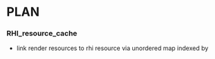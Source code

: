 # PLAN

### RHI_resource_cache
- link render resources to rhi resource via unordered map indexed by 